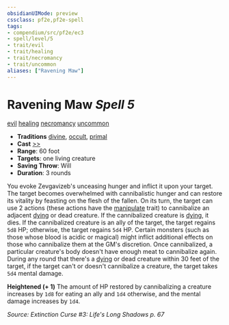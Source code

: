 ```yaml
---
obsidianUIMode: preview
cssclass: pf2e,pf2e-spell
tags:
- compendium/src/pf2e/ec3
- spell/level/5
- trait/evil
- trait/healing
- trait/necromancy
- trait/uncommon
aliases: ["Ravening Maw"]
---
```

# Ravening Maw *Spell 5*   
[evil](evil.md "Evil Alignment Trait")  [healing](healing.md "Healing Effect Trait")  [necromancy](necromancy.md "Necromancy School Trait")  [uncommon](uncommon.md "Uncommon Rarity Trait")  

- **Traditions** [divine](divine.md "Divine Tradition Trait"), [occult](occult.md "Occult Tradition Trait"), [primal](primal.md "Primal Tradition Trait")
- **Cast** [>>](chapter-9-playing-the-game.md#Actions "Two-Action") 
- **Range**: 60 foot
- **Targets**: one living creature
- **Saving Throw**: Will
- **Duration**: 3 rounds

You evoke Zevgavizeb's unceasing hunger and inflict it upon your target. The target becomes overwhelmed with cannibalistic hunger and can restore its vitality by feasting on the flesh of the fallen. On its turn, the target can use 2 actions (these actions have the [manipulate](manipulate.md "Manipulate General Trait") trait) to cannibalize an adjacent [dying](conditions.md#Dying) or dead creature. If the cannibalized creature is [dying](conditions.md#Dying), it dies. If the cannibalized creature is an ally of the target, the target regains `5d8` HP; otherwise, the target regains `5d4` HP. Certain monsters (such as those whose blood is acidic or magical) might inflict additional effects on those who cannibalize them at the GM's discretion. Once cannibalized, a particular creature's body doesn't have enough meat to cannibalize again. During any round that there's a [dying](conditions.md#Dying) or dead creature within 30 feet of the target, if the target can't or doesn't cannibalize a creature, the target takes `5d4` mental damage.

**Heightened (+ 1)** The amount of HP restored by cannibalizing a creature increases by `1d8` for eating an ally and `1d4` otherwise, and the mental damage increases by `1d4`.

*Source: Extinction Curse #3: Life's Long Shadows p. 67*